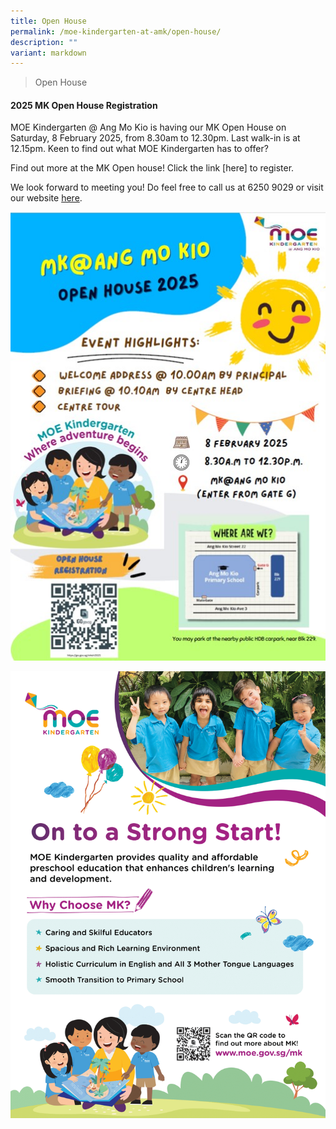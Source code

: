```yaml
---
title: Open House
permalink: /moe-kindergarten-at-amk/open-house/
description: ""
variant: markdown
---
```

>Open House

#### 2025 MK Open House Registration

MOE Kindergarten @ Ang Mo Kio is having our MK Open House on Saturday, 8 February 2025, from 8.30am to 12.30pm. Last walk-in is at 12.15pm. Keen to find out what MOE Kindergarten has to offer?

Find out more at the MK Open house!   Click the link [here] to register.

We look forward to meeting you! Do feel free to call us at 6250 9029 or visit our website [here](https://www.angmokiopri.moe.edu.sg/moe-kindergarten-at-amk/about-us/).

![](/images/MOE%20Kindergarten/2025MK_Open_House.jpg)


![](/images/MOE%20Kindergarten/2023%20MK%20OH%20Flyer-1.png)